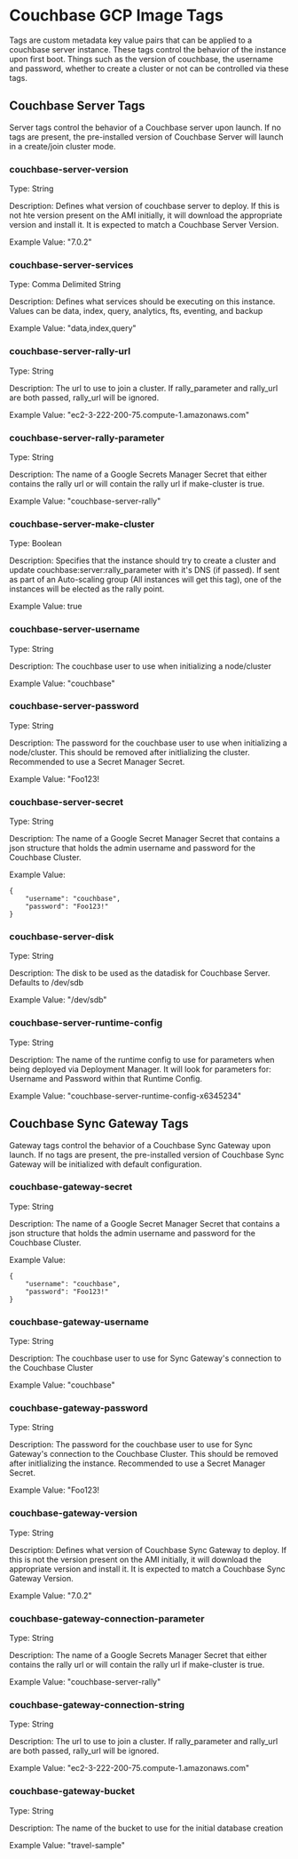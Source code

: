 # Couchbase GCP Image Tags

Tags are custom metadata key value pairs that can be applied to a couchbase server instance.  These tags control the behavior of the instance upon first boot.  Things such as the version of couchbase, the username and password, whether to create a cluster or not can be controlled via these tags.

## Couchbase Server Tags

Server tags control the behavior of a Couchbase server upon launch.  If no tags are present, the pre-installed version of Couchbase Server will launch in a create/join cluster mode.

### **couchbase-server-version**
Type: String

Description: Defines what version of couchbase server to deploy.  If this is not hte version present on the AMI initially, it will download the appropriate version and install it.  It is expected to match a Couchbase Server Version.

Example Value: "7.0.2"

### **couchbase-server-services**
Type: Comma Delimited String

Description:  Defines what services should be executing on this instance.  Values can be data, index, query, analytics, fts, eventing, and backup

Example Value: "data,index,query"

### **couchbase-server-rally-url**
Type: String

Description:  The url to use to join a cluster.  If rally_parameter and rally_url are both passed, rally_url will be ignored.

Example Value:  "ec2-3-222-200-75.compute-1.amazonaws.com"

### **couchbase-server-rally-parameter**
Type: String

Description: The name of a Google Secrets Manager Secret that either contains the rally url or will contain the rally url if make-cluster is true.

Example Value: "couchbase-server-rally"

### **couchbase-server-make-cluster**
Type: Boolean

Description:  Specifies that the instance should try to create a cluster and update couchbase:server:rally_parameter with it's DNS (if passed).  If sent as part of an Auto-scaling group (All instances will get this tag), one of the instances will be elected as the rally point.

Example Value: true

### **couchbase-server-username**
Type: String

Description: The couchbase user to use when initializing a node/cluster

Example Value: "couchbase"

### **couchbase-server-password**
Type: String

Description: The password for the couchbase user to use when initializing a node/cluster.  This should be removed after initlializing the cluster.  Recommended to use a Secret Manager Secret.

Example Value: "Foo123!

### **couchbase-server-secret**
Type: String

Description: The name of a Google Secret Manager Secret that contains a json structure that holds the admin username and password for the Couchbase Cluster.

Example Value: 

```
{
    "username": "couchbase",
    "password": "Foo123!"
}
```

### **couchbase-server-disk**
Type: String

Description:  The disk to be used as the datadisk for Couchbase Server.  Defaults to /dev/sdb

Example Value: "/dev/sdb"

### **couchbase-server-runtime-config**
Type: String

Description:  The name of the runtime config to use for parameters when being deployed via Deployment Manager.  It will look for parameters for:  Username and Password within that Runtime Config.

Example Value: "couchbase-server-runtime-config-x6345234"


## Couchbase Sync Gateway Tags

Gateway tags control the behavior of a Couchbase Sync Gateway upon launch.  If no tags are present, the pre-installed version of Couchbase Sync Gateway will be initialized with default configuration.

### **couchbase-gateway-secret**
Type: String

Description: The name of a Google Secret Manager Secret that contains a json structure that holds the admin username and password for the Couchbase Cluster.

Example Value: 

```
{
    "username": "couchbase",
    "password": "Foo123!"
}
```

### **couchbase-gateway-username**
Type: String

Description: The couchbase user to use for Sync Gateway's connection to the Couchbase Cluster

Example Value: "couchbase"

### **couchbase-gateway-password**
Type: String

Description: The password for the couchbase user to use for Sync Gateway's connection to the Couchbase Cluster.  This should be removed after initlializing the instance.  Recommended to use a Secret Manager Secret.

Example Value: "Foo123!

### **couchbase-gateway-version**
Type: String

Description: Defines what version of Couchbase Sync Gateway to deploy.  If this is not the version present on the AMI initially, it will download the appropriate version and install it.  It is expected to match a Couchbase Sync Gateway Version.

Example Value: "7.0.2"

### **couchbase-gateway-connection-parameter**
Type: String

Description: The name of a Google Secrets Manager Secret that either contains the rally url or will contain the rally url if make-cluster is true.

Example Value: "couchbase-server-rally"

### **couchbase-gateway-connection-string**
Type: String

Description:  The url to use to join a cluster.  If rally_parameter and rally_url are both passed, rally_url will be ignored.

Example Value:  "ec2-3-222-200-75.compute-1.amazonaws.com"

### **couchbase-gateway-bucket**
Type: String

Description:  The name of the bucket to use for the initial database creation

Example Value: "travel-sample"